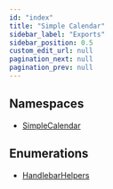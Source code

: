 ```yaml
---
id: "index"
title: "Simple Calendar"
sidebar_label: "Exports"
sidebar_position: 0.5
custom_edit_url: null
pagination_next: null
pagination_prev: null
---
```


## Namespaces

- [SimpleCalendar](namespaces/SimpleCalendar.md)

## Enumerations

- [HandlebarHelpers](enums/HandlebarHelpers.md)
